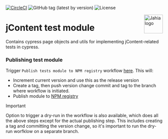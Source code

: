 [![CircleCI](https://circleci.com/gh/Jahia/jcontent/tree/master.svg?style=svg)](https://circleci.com/gh/Jahia/jcontent/tree/master)
![GitHub tag (latest by version)](https://img.shields.io/github/v/tag/Jahia/jContent?sort=semver)
![License](https://img.shields.io/github/license/jahia/jcontent)

<a href="https://www.jahia.com/">
    <img src="https://www.jahia.com/modules/jahiacom-templates/images/jahia-3x.png" alt="Jahia logo" title="Jahia" align="right" height="60" />
</a>

# jContent test module

Contains cypress page objects and utils for implementing jContent-related tests in cypress.

### Publishing test module

Trigger `Publish tests module to NPM registry` workflow [here](https://github.com/Jahia/jcontent/actions/workflows/release-tests-module.ymlhttps:/). This will:

- Increment current version and use this as the release version
- Create a tag, then push version change commit and tag to the branch where workflow is initiated.
- Publish module to [NPM registry](https://www.npmjs.com/package/@jahia/jcontent-cypress)

> [!IMPORTANT]
> Option to trigger a dry-run in the workflow is also available, which does all the above steps except for the actual publishing step. This includes creating a tag and committing the version change, so it's important to run the dry-run worfklow on a separate branch.
